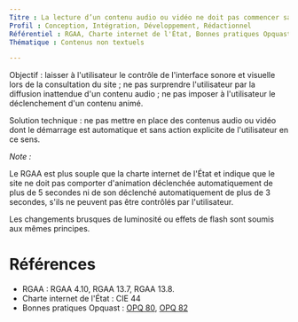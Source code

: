 ```yaml
---
Titre : La lecture d’un contenu audio ou vidéo ne doit pas commencer sans le contrôle de l’utilisateur.
Profil : Conception, Intégration, Développement, Rédactionnel
Référentiel : RGAA, Charte internet de l'État, Bonnes pratiques Opquast
Thématique : Contenus non textuels

---
```


Objectif : laisser à l'utilisateur le contrôle de l'interface sonore et visuelle lors de la consultation du site ; ne pas surprendre l'utilisateur par la diffusion inattendue d'un contenu audio ; ne pas imposer à l'utilisateur le déclenchement d'un contenu animé.

Solution technique : ne pas mettre en place des contenus audio ou vidéo dont le démarrage est automatique et sans action explicite de l'utilisateur en ce sens.

*Note :*

Le RGAA est plus souple que la charte internet de l'État et indique que le site ne doit pas comporter d'animation déclenchée automatiquement de plus de 5 secondes ni de son déclenché automatiquement de plus de 3 secondes, s'ils ne peuvent pas être contrôlés par l'utilisateur.

Les changements brusques de luminosité ou effets de flash sont soumis aux mêmes principes.

# Références

*   RGAA : RGAA 4.10, RGAA 13.7, RGAA 13.8.
*   Charte internet de l'État : CIE 44
*   Bonnes pratiques Opquast : [OPQ 80](https://checklists.opquast.com/fr/qualiteweb/les-animations-sons-et-clignotements-peuvent-etre-mis-en-pause), [OPQ 82](https://checklists.opquast.com/fr/qualiteweb/les-sons-et-videos-sont-declenches-par-lutilisateur)
